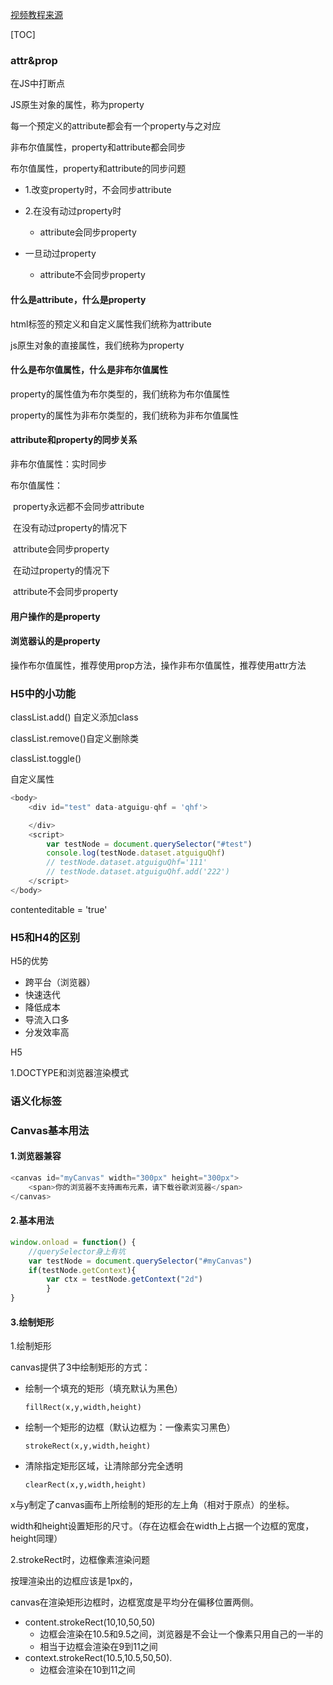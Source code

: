 [视频教程来源]()

[TOC]

### attr&prop
在JS中打断点

JS原生对象的属性，称为property

每一个预定义的attribute都会有一个property与之对应

 非布尔值属性，property和attribute都会同步

布尔值属性，property和attribute的同步问题

- 1.改变property时，不会同步attribute
- 2.在没有动过property时
  - attribute会同步property

- 一旦动过property
  - attribute不会同步property

#### 什么是attribute，什么是property

html标签的预定义和自定义属性我们统称为attribute

js原生对象的直接属性，我们统称为property

#### 什么是布尔值属性，什么是非布尔值属性

property的属性值为布尔类型的，我们统称为布尔值属性

property的属性为非布尔类型的，我们统称为非布尔值属性

#### attribute和property的同步关系

非布尔值属性：实时同步

布尔值属性：

​	property永远都不会同步attribute

​	在没有动过property的情况下

​		attribute会同步property

​	在动过property的情况下

​		attribute不会同步property

#### 用户操作的是property

#### 浏览器认的是property

操作布尔值属性，推荐使用prop方法，操作非布尔值属性，推荐使用attr方法

### H5中的小功能

classList.add() 自定义添加class

classList.remove()自定义删除类

classList.toggle()



自定义属性

```javascript
<body>
    <div id="test" data-atguigu-qhf = 'qhf'>

    </div>
    <script>
        var testNode = document.querySelector("#test")
        console.log(testNode.dataset.atguiguQhf)
        // testNode.dataset.atguiguQhf='111'
        // testNode.dataset.atguiguQhf.add('222')
    </script>
</body>
```



contenteditable = 'true'

### H5和H4的区别

H5的优势

- 跨平台（浏览器）
- 快速迭代
- 降低成本
- 导流入口多
- 分发效率高



H5

1.DOCTYPE和浏览器渲染模式

### 语义化标签

### Canvas基本用法

#### 1.浏览器兼容

```javascript
<canvas id="myCanvas" width="300px" height="300px">
    <span>你的浏览器不支持画布元素，请下载谷歌浏览器</span>
</canvas>
```

#### 2.基本用法

```javascript
window.onload = function() {
    //querySelector身上有坑
    var testNode = document.querySelector("#myCanvas")
    if(testNode.getContext){
        var ctx = testNode.getContext("2d")
        }
}
```

#### 3.绘制矩形

1.绘制矩形

canvas提供了3中绘制矩形的方式：

- 绘制一个填充的矩形（填充默认为黑色）

  `fillRect(x,y,width,height)`

- 绘制一个矩形的边框（默认边框为：一像素实习黑色）

  `strokeRect(x,y,width,height)`

- 清除指定矩形区域，让清除部分完全透明

  `clearRect(x,y,width,height)`

x与y制定了canvas画布上所绘制的矩形的左上角（相对于原点）的坐标。

width和height设置矩形的尺寸。（存在边框会在width上占据一个边框的宽度，height同理）

2.strokeRect时，边框像素渲染问题

按理渲染出的边框应该是1px的，

canvas在渲染矩形边框时，边框宽度是平均分在偏移位置两侧。

- content.strokeRect(10,10,50,50)
  - 边框会渲染在10.5和9.5之间，浏览器是不会让一个像素只用自己的一半的
  - 相当于边框会渲染在9到11之间
- context.strokeRect(10.5,10.5,50,50).
  - 边框会渲染在10到11之间

